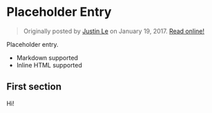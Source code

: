 Placeholder Entry
=================

> Originally posted by [Justin Le](http://home.jle0.com:4111/) on January 19, 2017.
> [Read online!](http://home.jle0.com:4111/entry/placeholder-entry.html)

Placeholder entry.

-   Markdown supported
-   Inline HTML supported

First section
-------------

Hi!
